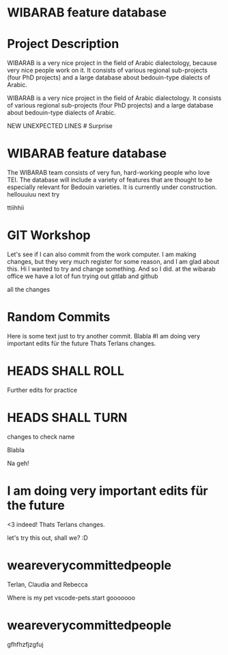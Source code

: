 # WIBARAB feature database

# Project Description

WIBARAB is a very nice project in the field of Arabic dialectology, because very nice people work on it. It consists of various regional sub-projects (four PhD projects) and a large database about bedouin-type dialects of Arabic.

WIBARAB is a very nice project in the field of Arabic dialectology. It consists of various regional sub-projects (four PhD projects) and a large database about bedouin-type dialects of Arabic.

NEW UNEXPECTED LINES # Surprise

# WIBARAB feature database
The WIBARAB team consists of very fun, hard-working people who love TEI.
The database will include a variety of features that are thought to be especially relevant for Bedouin varieties. It is currently under construction.
hellouuiuu
next try

ttiihhii
# GIT Workshop 
Let's see if I can also commit from the work computer.
I am making changes, but they very much register for some reason, and I am glad about this.
Hi I wanted to try and change something. And so I did.
at the wibarab office we have a lot of fun trying out gitlab and github

all the changes

# Random Commits
Here is some text just to try another commit.
Blabla
#I am doing very important edits für the future
Thats Terlans changes. 
# HEADS SHALL ROLL
Further edits for practice
# HEADS SHALL TURN


changes to check name

Blabla

Na geh!

# I am doing very important edits für the future

<3 indeed!
Thats Terlans changes. 

let's try this out, shall we? :D
# weareverycommittedpeople
Terlan, Claudia and Rebecca

Where is my pet
vscode-pets.start
gooooooo

# weareverycommittedpeople
gfhfhzfjzgfuj